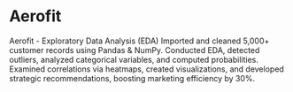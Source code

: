 # Aerofit
Aerofit - Exploratory Data Analysis (EDA) Imported and cleaned 5,000+ customer records using Pandas &amp; NumPy. Conducted EDA, detected outliers, analyzed categorical variables, and computed probabilities. Examined correlations via heatmaps, created visualizations, and developed strategic recommendations, boosting marketing efficiency by 30%.
